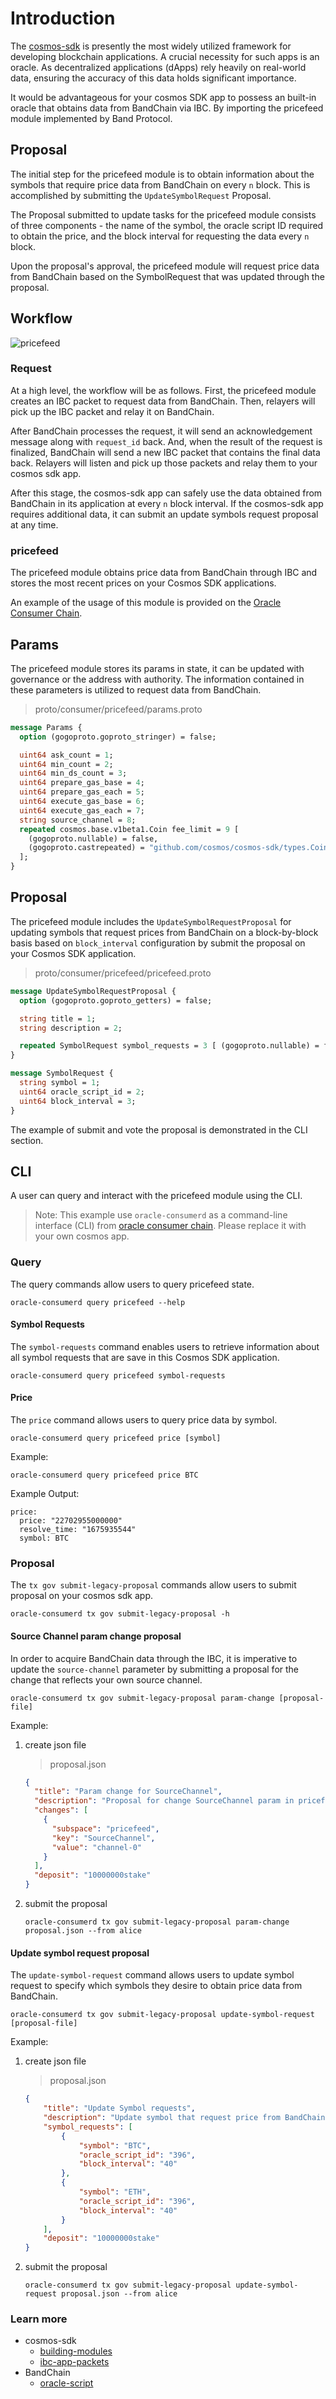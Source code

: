 <!--
order: 1
-->

# Introduction

The [cosmos-sdk](https://docs.cosmos.network/main/intro/overview) is presently the most widely utilized framework for developing blockchain applications. A crucial necessity for such apps is an oracle. As decentralized applications (dApps) rely heavily on real-world data, ensuring the accuracy of this data holds significant importance.

It would be advantageous for your cosmos SDK app to possess an built-in oracle that obtains data from BandChain via IBC. By importing the pricefeed module implemented by Band Protocol.

## Proposal

The initial step for the pricefeed module is to obtain information about the symbols that require price data from BandChain on every `n` block. This is accomplished by submitting the `UpdateSymbolRequest` Proposal.

The Proposal submitted to update tasks for the pricefeed module consists of three components - the name of the symbol, the oracle script ID required to obtain the price, and the block interval for requesting the data every `n` block.

Upon the proposal's approval, the pricefeed module will request price data from BandChain based on the SymbolRequest that was updated through the proposal. 

## Workflow
![pricefeed](https://user-images.githubusercontent.com/32817745/226537402-8a76a57d-41e8-4299-ad8d-11521e31504d.png)

### Request

At a high level, the workflow will be as follows. First, the pricefeed module creates an IBC packet to request data from BandChain. Then, relayers will pick up the IBC packet and relay it on BandChain.

After BandChain processes the request, it will send an acknowledgement message along with `request_id` back. And, when the result of the request is finalized, BandChain will send a new IBC packet that contains the final data back. Relayers will listen and pick up those packets and relay them to your cosmos sdk app.

After this stage, the cosmos-sdk app can safely use the data obtained from BandChain in its application at every `n` block interval. If the cosmos-sdk app requires additional data, it can submit an update symbols request proposal at any time.

### pricefeed

The pricefeed module obtains price data from BandChain through IBC and stores the most recent prices on your Cosmos SDK applications.

An example of the usage of this module is provided on the [Oracle Consumer Chain](https://github.com/bandprotocol/oracle-consumer).

## Params

The pricefeed module stores its params in state, it can be updated with governance or the address with authority. The information contained in these parameters is utilized to request data from BandChain.

> proto/consumer/pricefeed/params.proto
```protobuf
message Params {
  option (gogoproto.goproto_stringer) = false;

  uint64 ask_count = 1;
  uint64 min_count = 2;
  uint64 min_ds_count = 3;
  uint64 prepare_gas_base = 4;
  uint64 prepare_gas_each = 5;
  uint64 execute_gas_base = 6;
  uint64 execute_gas_each = 7;
  string source_channel = 8;
  repeated cosmos.base.v1beta1.Coin fee_limit = 9 [
    (gogoproto.nullable) = false,
    (gogoproto.castrepeated) = "github.com/cosmos/cosmos-sdk/types.Coins"
  ];
}
```

## Proposal

The pricefeed module includes the `UpdateSymbolRequestProposal` for updating symbols that request prices from BandChain on a block-by-block basis based on `block_interval` configuration by submit the proposal on your Cosmos SDK application.

> proto/consumer/pricefeed/pricefeed.proto
```protobuf
message UpdateSymbolRequestProposal {
  option (gogoproto.goproto_getters) = false;

  string title = 1;
  string description = 2;

  repeated SymbolRequest symbol_requests = 3 [ (gogoproto.nullable) = false ];
}

message SymbolRequest {
  string symbol = 1;
  uint64 oracle_script_id = 2;
  uint64 block_interval = 3;
}
```

The example of submit and vote the proposal is demonstrated in the CLI section.

## CLI

A user can query and interact with the pricefeed module using the CLI.

> Note: This example use `oracle-consumerd` as a command-line interface (CLI) from [oracle consumer chain](https://). Please replace it with your own cosmos app.

### Query

The query commands allow users to query pricefeed state.

```
oracle-consumerd query pricefeed --help
```

#### Symbol Requests 

The `symbol-requests` command enables users to retrieve information about all symbol requests that are save in this Cosmos SDK application.

```
oracle-consumerd query pricefeed symbol-requests
```

#### Price

The `price` command allows users to query price data by symbol.

```
oracle-consumerd query pricefeed price [symbol]
```

Example:

```
oracle-consumerd query pricefeed price BTC
```

Example Output:

```
price:
  price: "22702955000000"
  resolve_time: "1675935544"
  symbol: BTC
```

### Proposal

The `tx gov submit-legacy-proposal` commands allow users to submit proposal on your cosmos sdk app.

```
oracle-consumerd tx gov submit-legacy-proposal -h
```

#### Source Channel param change proposal

In order to acquire BandChain data through the IBC, it is imperative to update the `source-channel` parameter by submitting a proposal for the change that reflects your own source channel.

```
oracle-consumerd tx gov submit-legacy-proposal param-change [proposal-file]
```

Example:

1. create json file
    > proposal.json
    ```json
    {
      "title": "Param change for SourceChannel",
      "description": "Proposal for change SourceChannel param in pricefeed module",
      "changes": [
        {
          "subspace": "pricefeed",
          "key": "SourceChannel",
          "value": "channel-0"
        }
      ],
      "deposit": "10000000stake"
    }
    ```
2. submit the proposal
    ```
    oracle-consumerd tx gov submit-legacy-proposal param-change proposal.json --from alice
    ```


#### Update symbol request proposal

The `update-symbol-request` command allows users to update symbol request to specify which symbols they desire to obtain price data from BandChain.

```
oracle-consumerd tx gov submit-legacy-proposal update-symbol-request [proposal-file]
```

Example:

1. create json file
    > proposal.json
    ```json
    {
        "title": "Update Symbol requests",
        "description": "Update symbol that request price from BandChain",
        "symbol_requests": [
            {
                "symbol": "BTC",
                "oracle_script_id": "396",
                "block_interval": "40"
            },
            {
                "symbol": "ETH",
                "oracle_script_id": "396",
                "block_interval": "40"
            }
        ],
        "deposit": "10000000stake"
    }
    ```
2. submit the proposal
    ```
    oracle-consumerd tx gov submit-legacy-proposal update-symbol-request proposal.json --from alice
    ```
### Learn more

- cosmos-sdk
    - [building-modules](https://docs.cosmos.network/main/building-modules/intro)
    - [ibc-app-packets](https://tutorials.cosmos.network/hands-on-exercise/5-ibc-adv/7-ibc-app-packets.html)
- BandChain
    - [oracle-script](https://docs.bandchain.org/custom-script/oracle-script/introduction.html)
